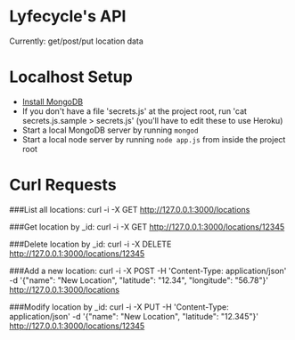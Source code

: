 Lyfecycle's API
=============

Currently: get/post/put location data

Localhost Setup
=============

- [Install MongoDB](http://docs.mongodb.org/manual/installation/)
- If you don't have a file 'secrets.js' at the project root, run 'cat secrets.js.sample > secrets.js' (you'll have to edit these to use Heroku)
- Start a local MongoDB server by running `mongod`
- Start a local node server by running `node app.js` from inside the project root

Curl Requests
=============

###List all locations:
	curl -i -X GET http://127.0.0.1:3000/locations

###Get location by _id:
	curl -i -X GET http://127.0.0.1:3000/locations/12345

###Delete location by _id:
	curl -i -X DELETE http://127.0.0.1:3000/locations/12345

###Add a new location:
	curl -i -X POST -H 'Content-Type: application/json' -d '{"name": "New Location", "latitude": "12.34", "longitude": "56.78"}' http://127.0.0.1:3000/locations

###Modify location by _id:
	curl -i -X PUT -H 'Content-Type: application/json' -d '{"name": "New Location", "latitude": "12.345"}' http://127.0.0.1:3000/locations/12345
